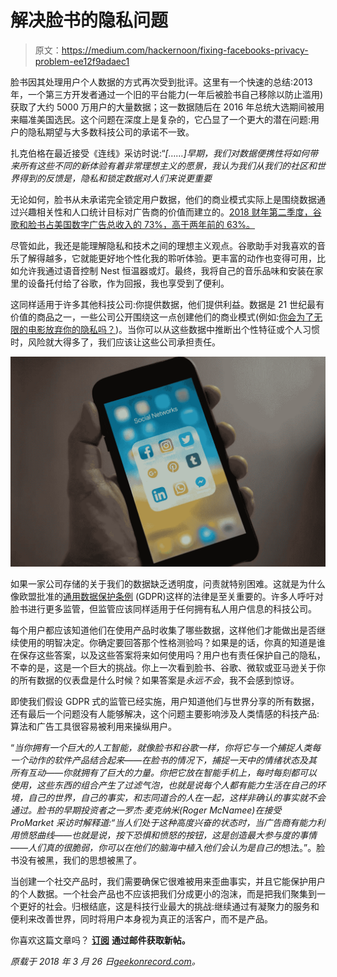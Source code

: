 # 解决脸书的隐私问题

> 原文：<https://medium.com/hackernoon/fixing-facebooks-privacy-problem-ee12f9adaec1>

脸书因其处理用户个人数据的方式再次受到批评。这里有一个快速的总结:2013 年，一个第三方开发者通过一个旧的平台能力(一年后被脸书自己移除以防止滥用)获取了大约 5000 万用户的大量数据；这一数据随后在 2016 年总统大选期间被用来瞄准美国选民。这个问题在深度上是复杂的，它凸显了一个更大的潜在问题:用户的隐私期望与大多数科技公司的承诺不一致。

扎克伯格在最近接受《连线》采访时说:“*[……]早期，我们对数据便携性将如何带来所有这些不同的新体验有着非常理想主义的愿景，我认为我们从我们的社区和世界得到的反馈是，隐私和锁定数据对人们来说更重要*

无论如何，脸书从未承诺完全锁定用户数据，他们的商业模式实际上是围绕数据通过兴趣相关性和人口统计目标对广告商的价值而建立的。[2018 财年第二季度，谷歌和脸书占美国数字广告总收入的 73%，高于两年前的 63%。](https://twitter.com/mhbergen/status/943525740036812801)

尽管如此，我还是能理解隐私和技术之间的理想主义观点。谷歌助手对我喜欢的音乐了解得越多，它就能更好地个性化我的聆听体验。更丰富的动作也变得可用，比如允许我通过语音控制 Nest 恒温器或灯。最终，我将自己的音乐品味和安装在家里的设备托付给了谷歌，作为回报，我也享受到了便利。

这同样适用于许多其他科技公司:你提供数据，他们提供利益。数据是 21 世纪最有价值的商品之一，一些公司公开围绕这一点创建他们的商业模式(例如:[你会为了无限的电影放弃你的隐私吗？](https://geekonrecord.com/2017/11/09/would-you-give-up-your-privacy-for-unlimited-movies-interview-with-rene-sanchez-from-cinesinfronteras-com/))。当你可以从这些数据中推断出个性特征或个人习惯时，风险就大得多了，我们应该让这些公司承担责任。

![](img/714a038a20fb4230fb82710655b906e1.png)

如果一家公司存储的关于我们的数据缺乏透明度，问责就特别困难。这就是为什么像欧盟批准的[通用数据保护条例](https://en.wikipedia.org/wiki/General_Data_Protection_Regulation) (GDPR)这样的法律是至关重要的。许多人呼吁对脸书进行更多监管，但监管应该同样适用于任何拥有私人用户信息的科技公司。

每个用户都应该知道他们在使用产品时收集了哪些数据，这样他们才能做出是否继续使用的明智决定。你确定要回答那个性格测验吗？如果是的话，你真的知道是谁在保存这些答案，以及这些答案将来如何使用吗？用户也有责任保护自己的隐私，不幸的是，这是一个巨大的挑战。你上一次看到脸书、谷歌、微软或亚马逊关于你的所有数据的仪表盘是什么时候？如果答案是*永远不会*，我不会感到惊讶。

即使我们假设 GDPR 式的监管已经实施，用户知道他们与世界分享的所有数据，还有最后一个问题没有人能够解决，这个问题主要影响涉及人类情感的科技产品:算法和广告工具很容易被利用来操纵用户。

“*当你拥有一个巨大的人工智能，就像脸书和谷歌一样，你将它与一个捕捉人类每一个动作的软件产品结合起来——在脸书的情况下，捕捉一天中的情绪状态及其所有互动——你就拥有了巨大的力量。你把它放在智能手机上，每时每刻都可以使用，这些东西的组合产生了过滤气泡，也就是说每个人都有能力生活在自己的环境，自己的世界，自己的事实，和志同道合的人在一起，这样非确认的事实就不会通过。脸书的早期投资者之一罗杰·麦克纳米(Roger McNamee)在接受 ProMarket 采访时解释道:“当人们处于这种高度兴奋的状态时，当广告商有能力利用愤怒曲线——也就是说，按下恐惧和愤怒的按钮，这是创造最大参与度的事情——人们真的很脆弱，你可以在他们的脑海中植入他们会认为是自己的*想法。”。脸书没有被黑，我们的思想被黑了。

当创建一个社交产品时，我们需要确保它很难被用来歪曲事实，并且它能保护用户的个人数据。一个社会产品也不应该把我们分成更小的泡沫，而是把我们聚集到一个更好的社会。归根结底，这是科技行业最大的挑战:继续通过有凝聚力的服务和便利来改善世界，同时将用户本身视为真正的活客户，而不是产品。

你喜欢这篇文章吗？ [**订阅**](https://geekonrecord.com/subscribe/) **通过邮件获取新帖。**

*原载于 2018 年 3 月 26 日*[*geekonrecord.com*](https://geekonrecord.com/2018/03/25/fixing-facebooks-privacy-problem/)*。*
